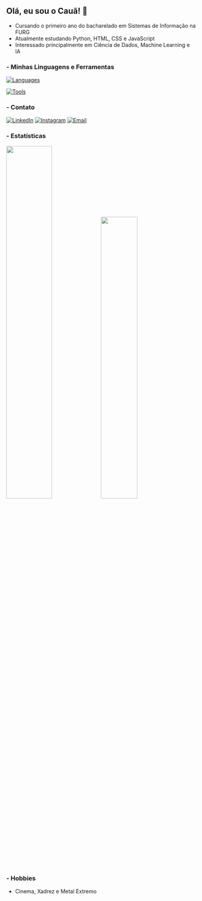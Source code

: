 ## Olá, eu sou o Cauã! 👋 


- Cursando o primeiro ano do bacharelado em Sistemas de Informação na FURG
- Atualmente estudando Python, HTML, CSS e JavaScript
- Interessado principalmente em Ciência de Dados, Machine Learning e IA

### - Minhas Linguagens e Ferramentas 

[![Languages](https://skillicons.dev/icons?i=html,css,js,py)](https://skillicons.dev)

[![Tools](https://skillicons.dev/icons?i=git,vscode,linux)](https://skillicons.dev)

### - Contato

[![LinkedIn](https://img.shields.io/badge/linkedin-0A66C2?style=for-the-badge&logo=linkedin&logoColor=white)](https://www.linkedin.com/in/cauafsantosdev/)
[![Instagram](https://img.shields.io/badge/instagram-E4405F?style=for-the-badge&logo=instagram&logoColor=white)](https://www.instagram.com/cauafsantosdev/)
[![Email](https://img.shields.io/badge/email-EA4335?style=for-the-badge&logo=gmail&logoColor=white)](mailto:cauafsantosdev@gmail.com)

### - Estatísticas

<p><img width="49%" src="https://github-readme-stats.vercel.app/api?username=cauafsantosdev&theme=midnight-purple&show_icons=true&rank_icon=github&hide_border=false&count_private=true"> <img width="43.8%" src="https://github-readme-stats.vercel.app/api/top-langs/?username=cauafsantosdev&theme=midnight-purple&show_icons=true&hide_border=false&layout=compact"></p>

### - Hobbies

- Cinema, Xadrez e Metal Extremo
